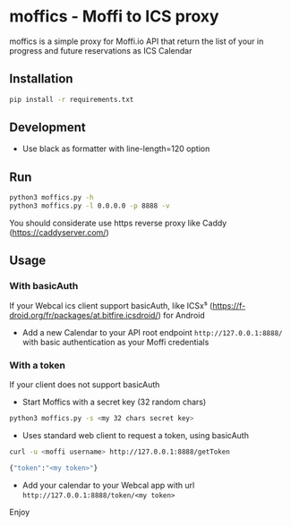 # moffics - Moffi to ICS proxy

moffics is a simple proxy for Moffi.io API that return the list of your in progress and future reservations as ICS Calendar

## Installation

```bash
pip install -r requirements.txt
```

## Development

- Use black as formatter with line-length=120 option

## Run

```bash
python3 moffics.py -h
python3 moffics.py -l 0.0.0.0 -p 8888 -v
```

You should considerate use https reverse proxy like Caddy (https://caddyserver.com/)

## Usage

### With basicAuth

If your Webcal ics client support basicAuth, like ICSx⁵ (https://f-droid.org/fr/packages/at.bitfire.icsdroid/) for Android 

- Add a new Calendar to your API root endpoint `http://127.0.0.1:8888/` with basic authentication as your Moffi credentials

### With a token

If your client does not support basicAuth
- Start Moffics with a secret key (32 random chars)
```bash
python3 moffics.py -s <my 32 chars secret key>
```
- Uses standard web client to request a token, using basicAuth
```bash
curl -u <moffi username> http://127.0.0.1:8888/getToken

{"token":"<my token>"}
```

- Add your calendar to your Webcal app with url `http://127.0.0.1:8888/token/<my token>`

Enjoy
